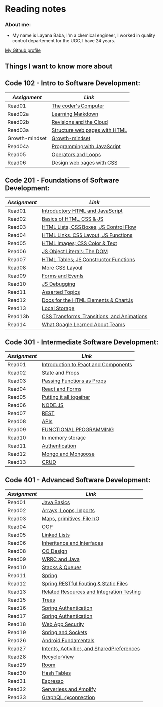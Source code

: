 # Reading notes

### About me:
* My name is Layana Baba, I'm a chemical engineer, I worked in quality control departement for the UGC, I have 24 years. 

[My Github profile](https://github.com/LayanaBaba)

## Things I want to know more about

## Code 102 - Intro to Software Development:

|     *Assignment*      |                  *Link*                             |
|-----------------------|-----------------------------------------------------|
|    Read01             |[The coder's Computer](Code-102/read01.md)           |
|    Read02a            |[Learning Markdown](Code-102/read02a.md)             |
|    Read02b            |[Revisions and the Cloud](Code-102/read02b.md)       |
|    Read03a            |[Structure web pages with HTML](Code-102/read03a.md) |
|    Growth-mindset     |[Growth-mindset](Code-102/Lab02.md)                  |
|    Read04a            |[Programming with JavaScript](Code-102/read04a.md)   | 
|    Read05             |[Operators and Loops](Code-102/read05.md)            | 
|    Read06             |[Design web pages with CSS](Code-102/read06.md)      |


## Code 201 - Foundations of Software Development:

|   *Assignment*   |                                 *Link*                                             |
|------------------|------------------------------------------------------------------------------------|
|    Read01        |[Introductory HTML and JavaScript](Code-201/read01.md)                              |
|    Read02        |[Basics of HTML, CSS & JS](Code-201/read02.md)                                      |
|    Read03        |[HTML Lists, CSS Boxes, JS Control Flow](Code-201/read03.md)                        |
|    Read04        |[HTML Links, CSS Layout, JS Functions](Code-201/read04.md)                          |
|    Read05        |[HTML Images; CSS Color & Text](Code-201/read05.md)                                 |
|    Read06        |[JS Object Literals; The DOM](Code-201/read06.md)                                   |
|    Read07        |[HTML Tables; JS Constructor Functions](Code-201/read07.md)                         |
|    Read08        |[More CSS Layout](Code-201/read08.md)                                               |
|    Read09        |[Forms and Events](Code-201/read09.md)                                              |
|    Read10        |[JS Debugging](Code-201/read10.md)                                                  |
|    Read11        |[Assarted Topics](Code-201/read11.md)                                               |
|    Read12        |[Docs for the HTML Elements & Chart.js](Code-201/read12.md)                         |
|    Read13        |[Local Storage](Code-201/read13.md)                                                 |
|    Read13b       |[CSS Transforms, Transitions, and Animations](Code-201/read13b.md)                  |
|    Read14        |[What Goagle Learned About Teams](Code-201/read14.md)                               |


## Code 301 - Intermediate Software Development:


|   *Assignment*   |                                 *Link*                                             |
|------------------|------------------------------------------------------------------------------------|
|    Read01        |[Introduction to React and Components](code-301/read01.md)                          |
|    Read02        |[State and Props](code-301/read02.md)                                               |
|    Read03        |[Passing Functions as Props](code-301/read03.md)                                    |
|    Read04        |[React and Forms](code-301/read04.md)                                               |
|    Read05        |[Putting it all together](code-301/read05.md)                                       |
|    Read06        |[NODE.JS](code-301/read06.md)                                                       |
|    Read07        |[REST](code-301/read07.md)                                                          |
|    Read08        |[APIs](code-301/read08.md)                                                          |
|    Read09        |[FUNCTIONAL PROGRAMMING](code-301/read09.md)                                        |
|    Read10        |[In memory storage](code-301/read10.md)                                             |
|    Read11        |[Authentication](code-301/read11.md)                                                |
|    Read12        |[Mongo and Mongoose](code-301/read12.md)                                            |
|    Read13        |[CRUD](code-301/read13.md)                                                          |


## Code 401 - Advanced Software Development:

|   *Assignment*   |                                 *Link*                                             |
|------------------|------------------------------------------------------------------------------------|
|    Read01        |[Java Basics](code-401/read01.md)                                                   |
|    Read02        |[ Arrays, Loops, Imports](code-401/read02.md)                                       |
|    Read03        |[ Maps, primitives, File I/O](code-401/read03.md)                                   |
|    Read04        |[OOP](code-401/read04.md)                                                           |
|    Read05        |[Linked Lists](code-401/read05.md)                                                  |
|    Read06        |[Inheritance and Interfaces](code-401/read06.md)                                    |
|    Read08        |[OO Design](code-401/read08.md)                                                     |
|    Read09        |[WRRC and Java](code-401/read09.md)                                                 |
|    Read10        |[Stacks & Queues](code-401/read10.md)                                               |
|    Read11        |[Spring](code-401/read11.md)                                                        |
|    Read12        |[Spring RESTful Routing & Static Files](code-401/read12.md)                         |
|    Read13        |[Related Resources and Integration Testing](code-401/read13.md)                     |
|    Read15        |[Trees](code-401/read15.md)                     |
|    Read16        |[ Spring Authentication](code-401/read16.md)                     |
|    Read17        |[ Spring Authentication](code-401/read17.md)                     |
|    Read18        |[Web App Security](code-401/read18.md)                     |
|    Read19        |[Spring and Sockets](code-401/read19.md)                     |
|    Read26        |[Android Fundamentals](code-401/read26.md)                     |
|    Read27        |[Intents, Activities, and SharedPreferences](code-401/read27.md)                     |
|    Read28        |[RecyclerView](code-401/read28.md)                     |
|    Read29        |[Room](code-401/read29.md)                     |
|    Read30        |[Hash Tables](code-401/read30.md)                     |
|    Read31        |[Espresso](code-401/read31.md)                     |
|    Read32        |[Serverless and Amplify](code-401/read32.md)                     |
|    Read33        |[GraphQL @connection](code-401/read33.md)                     |
